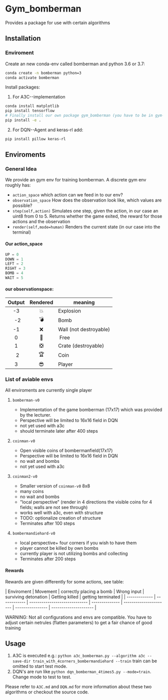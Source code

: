 # Gym_bomberman

Provides a package for use with certain algorithms

##  Installation

###  Enviroment

Create an new conda-env called bomberman and python 3.6 or 3.7:

```sh
conda create -n bomberman python=3
conda activate bomberman
```

Install packages:
 
 1. For A3C--implementation
```sh
conda install matplotlib
pip install tensorflow
# Finally install our own package gym_bomberman (you have to be in gym-bomberman)
pip install -e .
```
2. For DQN--Agent and keras-rl add:
```sh
pip install pillow keras-rl
```

## Enviroments

### General Idea

We provide an gym env for training bomberman. A discrete gym env roughly has:
- `action_space`  which action can we feed in to our env?
- `observation_space` How does the observation look like, which values are possible?
- `step(self,action)` Simulates one step, given the action, in our case an uint8 from 0 to 5. Returns whether the game exited, the reward for those actions and the observation
- `render(self,mode=human)` Renders the current state (in our case into the terminal)

#### Our action_space

```python
UP = 0
DOWN = 1
LEFT = 2
RIGHT = 3
BOMB = 4
WAIT = 5
```

#### our observationspace:


Output | Rendered | meaning
:---:|:---:|--- 
  -3 | 💥 | Explosion 
  -2 | 💣 | Bomb    
  -1 | ❌ | Wall (not destroyable) 
  0 | 👣 | Free  
  1 | ❎ | Crate (destroyable) 
  2 | 🏆 | Coin  
  3 | 😎 | Player 


### List of aviable envs
All enviroments are currently single player

1. `bomberman-v0`
    - Implementation of the game bomberman (17x17)  which was provided by the lecturer.
    - Perspective will be limited to 16x16 field in DQN
    - not yet used with a3c
    - should terminate later after 400 steps
2. `coinman-v0`
    - Open visible coins of bombermanfield(17x17)
    - Perspective will be limited to 16x16 field in DQN
    - no wait and bombs
    - not yet used with a3c
3. `coinman2-v0`
    - Smaller version of `coinman-v0`  8x8
    - many coins
    - no wait and bombs
    - "local perspective" (render in 4 directions the visible coins for 4 fields; walls are not see through)
    - works well with a3c, even with structure
    - TODO: optionalize creation of structure
    - Terminates after 100 steps

4. `bombermandiehard-v0`
    - local perspective+ four corners if you wish to have them
    - player cannot be killed by own bombs
    - currently player is not utilizing bombs and collecting
    - Terminates after 200 steps

#### Rewards

Rewards are given differently for some actions, see table:

| Enviroment | Movement | correctly placing a bomb | Wrong input | surviving detonation | Getting killed | getting terminated |
| ------------- | ------------ | ----------------------------- | -------------- | ---------------------- | ---------------- | --------------------- |

WARNING: Not all configurations and envs are compatible. You have to adjust certain netrules (flatten parameters) to get a fair chance of good training

## Usage

1. A3C is executed e.g.: `python a3c_bomberman.py --algorithm a3c --save-dir train_with_4corners_bombermandiehard --train` train can be omitted to start test mode.
2.  DQN's are run like `python dqn_bomberman_4times5.py --mode=train`. Change mode to test to test.


Please refer to `A3C.md` and `DQN.md` for more information about these two algorithms or checkout the source code.
